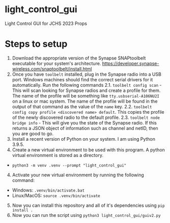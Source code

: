 # light_control_gui
Light Control GUI for JCHS 2023 Props

# Steps to setup
1.  Download the appropriate version of the Synapse SNAPtoolbelt executable for your system's architecture. https://developer.synapse-wireless.com/snaptoolbelt/install.html
2.  Once you have `toolbelt` installed, plug in the Synapse radio into a USB port.  Windows machines should find the correct serial drivers for it automatically.  Run the following commands
2.1.  `toolbelt config scan` - This will scan looking for Synapse radios and create a profile for them.  The name of the profile will be something like `tty.usbserial-A106NU2I` on a linux or mac system.  The name of the profile will be found in the output of that command as the value of the `name` key.
2.2.  `toolbelt config copy profile <discovered name> default`.  This copies the profile of the newly discovered radio to the default profile.
2.3.  `toolbelt node bridge info` - This will give you the state of the Synapse radio.  If this returns a JSON object of information such as channel and netID, then you are good to go.
2.  Install a recent version of Python on your system.  I am using Python 3.9.5.
3.  Create a new virtual environment to be used with this program.  A python virtual environment is stored as a directory.  
* `python3 -m venv .venv --prompt "light_control_gui"`
4.  Activate your new virtual environment by running the following command: 
*  Windows: `.venv/bin/activate.bat`
*  Linux/MacOS: `source .venv/bin/activate`
5.  Now you can install this repository and all of it's dependencies using `pip install .`
6.  Now you can run the script using `python3 light_control_gui/guiv2.py`